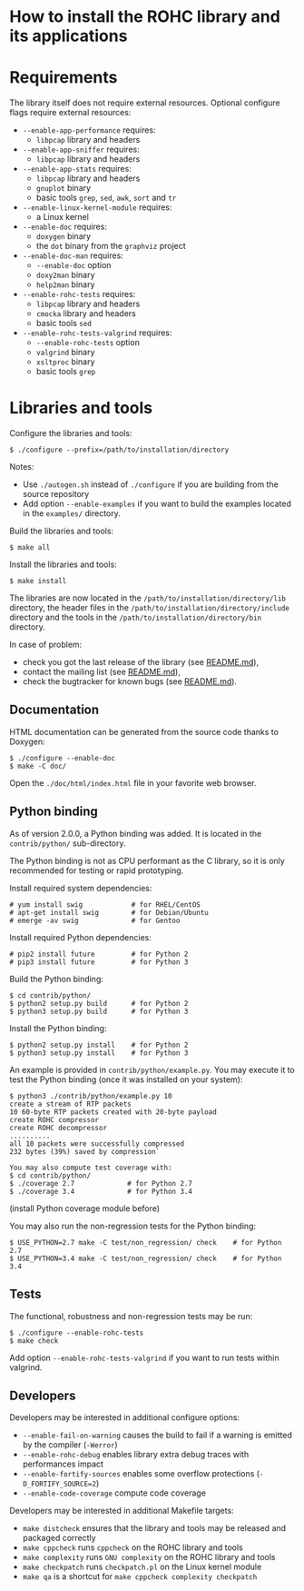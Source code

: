 # How to install the ROHC library and its applications

# Requirements

The library itself does not require external resources. Optional configure
flags require external resources:

* `--enable-app-performance` requires:
  * `libpcap` library and headers
* `--enable-app-sniffer` requires:
  * `libpcap` library and headers
* `--enable-app-stats` requires:
  * `libpcap` library and headers
  * `gnuplot` binary
  * basic tools `grep`, `sed`, `awk`, `sort` and `tr`
* `--enable-linux-kernel-module` requires:
  * a Linux kernel
* `--enable-doc` requires:
  * `doxygen` binary
  * the `dot` binary from the `graphviz` project
* `--enable-doc-man` requires:
  * `--enable-doc` option
  * `doxy2man` binary
  * `help2man` binary
* `--enable-rohc-tests` requires:
  * `libpcap` library and headers
  * `cmocka` library and headers
  * basic tools `sed`
* `--enable-rohc-tests-valgrind` requires:
  * `--enable-rohc-tests` option
  * `valgrind` binary
  * `xsltproc` binary
  * basic tools `grep`


# Libraries and tools

Configure the libraries and tools:
```
$ ./configure --prefix=/path/to/installation/directory
```

Notes:
* Use `./autogen.sh` instead of `./configure` if you are building from the source
  repository
* Add option `--enable-examples` if you want to build the examples located in
  the `examples/` directory.

Build the libraries and tools:
```
$ make all
```

Install the libraries and tools:
```
$ make install
```

The libraries are now located in the `/path/to/installation/directory/lib`
directory, the header files in the `/path/to/installation/directory/include`
directory and the tools in the `/path/to/installation/directory/bin` directory.

In case of problem:
* check you got the last release of the library (see [README.md](README.md)),
* contact the mailing list (see [README.md](README.md)),
* check the bugtracker for known bugs (see [README.md](README.md)).


## Documentation

HTML documentation can be generated from the source code thanks to Doxygen:
```
$ ./configure --enable-doc
$ make -C doc/
```

Open the `./doc/html/index.html` file in your favorite web browser.


## Python binding

As of version 2.0.0, a Python binding was added. It is located in the
`contrib/python/` sub-directory.

The Python binding is not as CPU performant as the C library, so it is only
recommended for testing or rapid prototyping.

Install required system dependencies:
```
# yum install swig            # for RHEL/CentOS
# apt-get install swig        # for Debian/Ubuntu
# emerge -av swig             # for Gentoo
```

Install required Python dependencies:
```
# pip2 install future         # for Python 2
# pip3 install future         # for Python 3
```

Build the Python binding:
```
$ cd contrib/python/
$ python2 setup.py build      # for Python 2
$ python3 setup.py build      # for Python 3
```

Install the Python binding:
```
$ python2 setup.py install    # for Python 2
$ python3 setup.py install    # for Python 3
```

An example is provided in `contrib/python/example.py`. You may execute it to
test the Python binding (once it was installed on your system):
```
$ python3 ./contrib/python/example.py 10
create a stream of RTP packets
10 60-byte RTP packets created with 20-byte payload
create ROHC compressor
create ROHC decompressor
..........
all 10 packets were successfully compressed
232 bytes (39%) saved by compression`

You may also compute test coverage with:
$ cd contrib/python/
$ ./coverage 2.7             # for Python 2.7
$ ./coverage 3.4             # for Python 3.4
```
(install Python coverage module before)

You may also run the non-regression tests for the Python binding:
```
$ USE_PYTHON=2.7 make -C test/non_regression/ check    # for Python 2.7
$ USE_PYTHON=3.4 make -C test/non_regression/ check    # for Python 3.4
```


## Tests

The functional, robustness and non-regression tests may be run:
```
$ ./configure --enable-rohc-tests
$ make check
```

Add option `--enable-rohc-tests-valgrind` if you want to run tests within
valgrind.


## Developers

Developers may be interested in additional configure options:
* `--enable-fail-on-warning` causes the build to fail if a warning is emitted
  by the compiler (`-Werror`)
* `--enable-rohc-debug` enables library extra debug traces with performances
  impact
* `--enable-fortify-sources` enables some overflow protections (`-D_FORTIFY_SOURCE=2`)
* `--enable-code-coverage` compute code coverage

Developers may be interested in additional Makefile targets:
* `make distcheck` ensures that the library and tools may be released and packaged
  correctly
* `make cppcheck` runs `cppcheck` on the ROHC library and tools
* `make complexity` runs `GNU complexity` on the ROHC library and tools
* `make checkpatch` runs `checkpatch.pl` on the Linux kernel module
* `make qa` is a shortcut for `make cppcheck complexity checkpatch`

